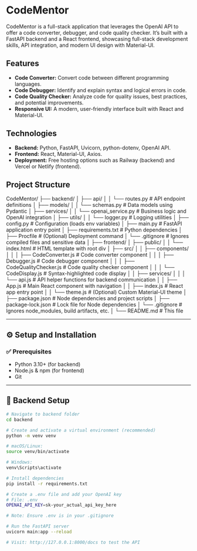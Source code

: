 # CodeMentor

CodeMentor is a full-stack application that leverages the OpenAI API to offer a code converter, debugger, and code quality checker. It’s built with a FastAPI backend and a React frontend, showcasing full-stack development skills, API integration, and modern UI design with Material-UI.

## Features

- **Code Converter:** Convert code between different programming languages.
- **Code Debugger:** Identify and explain syntax and logical errors in code.
- **Code Quality Checker:** Analyze code for quality issues, best practices, and potential improvements.
- **Responsive UI:** A modern, user-friendly interface built with React and Material-UI.

## Technologies

- **Backend:** Python, FastAPI, Uvicorn, python-dotenv, OpenAI API.
- **Frontend:** React, Material-UI, Axios.
- **Deployment:** Free hosting options such as Railway (backend) and Vercel or Netlify (frontend).

## Project Structure

CodeMentor/ ├── backend/ │ ├── api/ │ │ └── routes.py # API endpoint definitions │ ├── models/ │ │ └── schemas.py # Data models using Pydantic │ ├── services/ │ │ └── openai_service.py # Business logic and OpenAI integration │ ├── utils/ │ │ └── logger.py # Logging utilities │ ├── config.py # Configuration (loads env variables) │ ├── main.py # FastAPI application entry point │ ├── requirements.txt # Python dependencies │ ├── Procfile # (Optional) Deployment command │ └── .gitignore # Ignores compiled files and sensitive data │ ├── frontend/ │ ├── public/ │ │ └── index.html # HTML template with root div │ ├── src/ │ │ ├── components/ │ │ │ ├── CodeConverter.js # Code converter component │ │ │ ├── Debugger.js # Code debugger component │ │ │ ├── CodeQualityChecker.js # Code quality checker component │ │ │ └── CodeDisplay.js # Syntax-highlighted code display │ │ ├── services/ │ │ │ └── api.js # API helper functions for backend communication │ │ ├── App.js # Main React component with navigation │ │ ├── index.js # React app entry point │ │ └── theme.js # (Optional) Custom Material-UI theme │ ├── package.json # Node dependencies and project scripts │ ├── package-lock.json # Lock file for Node dependencies │ └── .gitignore # Ignores node_modules, build artifacts, etc. │ └── README.md # This file

---

## ⚙️ Setup and Installation

### ✅ Prerequisites

- Python 3.10+ (for backend)  
- Node.js & npm (for frontend)  
- Git  

---

## 🔧 Backend Setup

```bash
# Navigate to backend folder
cd backend

# Create and activate a virtual environment (recommended)
python -m venv venv

# macOS/Linux:
source venv/bin/activate

# Windows:
venv\Scripts\activate

# Install dependencies
pip install -r requirements.txt

# Create a .env file and add your OpenAI key
# File: .env
OPENAI_API_KEY=sk-your_actual_api_key_here

# Note: Ensure .env is in your .gitignore

# Run the FastAPI server
uvicorn main:app --reload

# Visit: http://127.0.0.1:8000/docs to test the API


